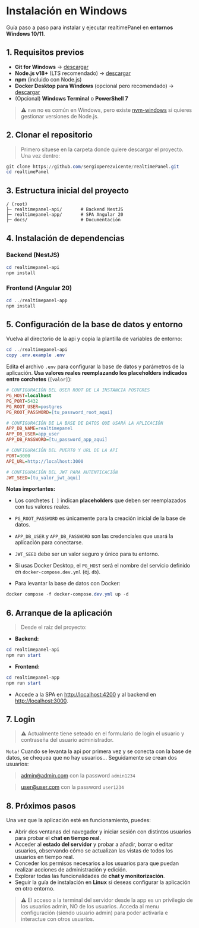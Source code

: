 # Instalación en Windows

Guía paso a paso para instalar y ejecutar realtimePanel en **entornos Windows 10/11**.



## 1. Requisitos previos

* **Git for Windows** → [descargar](https://git-scm.com/download/win)
* **Node.js v18+** (LTS recomendado) → [descargar](https://nodejs.org/en/download)
* **npm** (incluido con Node.js)
* **Docker Desktop para Windows** (opcional pero recomendado) → [descargar](https://www.docker.com/products/docker-desktop/)
* (Opcional) **Windows Terminal** o **PowerShell 7**

> ⚠️ `nvm` no es común en Windows, pero existe [nvm-windows](https://github.com/coreybutler/nvm-windows) si quieres gestionar versiones de Node.js.



## 2. Clonar el repositorio

>Primero situese en la carpeta donde quiere descargar el proyecto. Una vez dentro:

```powershell
git clone https://github.com/sergioperezvicente/realtimePanel.git
cd realtimePanel
```



## 3. Estructura inicial del proyecto

```
/ (root)
├─ realtimepanel-api/       # Backend NestJS
├─ realtimepanel-app/       # SPA Angular 20
├─ docs/                    # Documentación
```



## 4. Instalación de dependencias

### Backend (NestJS)

```powershell
cd realtimepanel-api
npm install
```

### Frontend (Angular 20)

```powershell
cd ../realtimepanel-app
npm install
```



## 5. Configuración de la base de datos y entorno

Vuelva al directorio de la api y copia la plantilla de variables de entorno:

```powershell
cd ../realtimepanel-api
copy .env.example .env
```

Edita el archivo `.env` para configurar la base de datos y parámetros de la aplicación. **Usa valores reales reemplazando los placeholders indicados entre corchetes** (`[valor]`):

```ini
# CONFIGURACIÓN DEL USER ROOT DE LA INSTANCIA POSTGRES 
PG_HOST=localhost
PG_PORT=5432
PG_ROOT_USER=postgres
PG_ROOT_PASSWORD=[tu_password_root_aqui]

# CONFIGURACIÓN DE LA BASE DE DATOS QUE USARÁ LA APLICACIÓN
APP_DB_NAME=realtimepanel
APP_DB_USER=app_user
APP_DB_PASSWORD=[tu_password_app_aqui]

# CONFIGURACIÓN DEL PUERTO Y URL DE LA API
PORT=3000
API_URL=http://localhost:3000

# CONFIGURACIÓN DEL JWT PARA AUTENTICACIÓN
JWT_SEED=[tu_valor_jwt_aqui]
```

**Notas importantes:**
- Los corchetes `[ ]` indican **placeholders** que deben ser reemplazados con tus valores reales.
- `PG_ROOT_PASSWORD` es únicamente para la creación inicial de la base de datos.
- `APP_DB_USER` y `APP_DB_PASSWORD` son las credenciales que usará la aplicación para conectarse.
- `JWT_SEED` debe ser un valor seguro y único para tu entorno.
- Si usas Docker Desktop, el `PG_HOST` será el nombre del servicio definido en `docker-compose.dev.yml` (ej. `db`).

- Para levantar la base de datos con Docker:

```powershell
docker compose -f docker-compose.dev.yml up -d
```




## 6. Arranque de la aplicación

>Desde el raiz del proyecto:

* **Backend:**

```powershell
cd realtimepanel-api
npm run start
```

* **Frontend:**

```powershell
cd realtimepanel-app
npm run start
```

* Accede a la SPA en [http://localhost:4200](http://localhost:4200) y al backend en [http://localhost:3000](http://localhost:3000).


## 7. Login

> ⚠️ Actualmente tiene seteado en el formulario de login el usuario y contraseña del usuario administrador.

`Nota!` Cuando se levanta la api por primera vez y se conecta con la base de datos, se chequea que no hay usuarios... Seguidamente se crean dos usuarios:

>admin@admin.com con la password `admin1234`

>user@user.com con la password `user1234`


## 8. Próximos pasos

Una vez que la aplicación esté en funcionamiento, puedes:

* Abrir dos ventanas del navegador y iniciar sesión con distintos usuarios para probar el **chat en tiempo real**.
* Acceder al **estado del servidor** y probar a añadir, borrar o editar usuarios, observando cómo se actualizan las vistas de todos los usuarios en tiempo real.
* Conceder los permisos necesarios a los usuarios para que puedan realizar acciones de administración y edición.
* Explorar todas las funcionalidades de **chat y monitorización**.
* Seguir la guía de instalación en **Linux** si deseas configurar la aplicación en otro entorno.


> ⚠️ El acceso a la terminal del servidor desde la app es un privilegio de los usuarios admin, NO de los usuarios. Acceda al menu configuración (siendo usuario admin) para poder activarla e interactue con otros usuarios.

